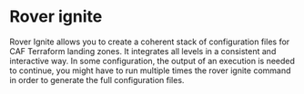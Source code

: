 # Rover ignite

Rover Ignite allows you to create a coherent stack of configuration files for CAF Terraform landing zones.
It integrates all levels in a consistent and interactive way.
In some configuration, the output of an execution is needed to continue, you might have to run multiple times the rover ignite command in order to generate the full configuration files.

